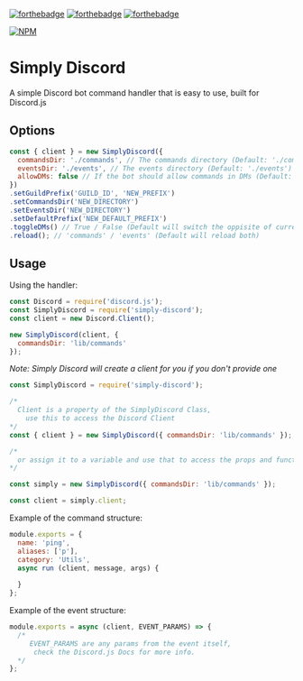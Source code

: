 [![forthebadge](https://forthebadge.com/images/badges/made-with-javascript.svg)](https://forthebadge.com)
[![forthebadge](https://forthebadge.com/images/badges/not-a-bug-a-feature.svg)](https://forthebadge.com)
[![forthebadge](https://forthebadge.com/images/badges/check-it-out.svg)](https://forthebadge.com)

[![NPM](https://nodei.co/npm/simply-discord.png)](https://nodei.co/npm/simply-discord/)

# Simply Discord

A simple Discord bot command handler that is easy to use, built for Discord.js

## Options

```js
const { client } = new SimplyDiscord({
  commandsDir: './commands', // The commands directory (Default: './commands')
  eventsDir: './events', // The events directory (Default: './events')
  allowDMs: false // If the bot should allow commands in DMs (Default: True)
})
.setGuildPrefix('GUILD_ID', 'NEW_PREFIX')
.setCommandsDir('NEW_DIRECTORY')
.setEventsDir('NEW_DIRECTORY')
.setDefaultPrefix('NEW_DEFAULT_PREFIX')
.toggleDMs() // True / False (Default will switch the oppisite of current state)
.reload(); // 'commands' / 'events' (Default will reload both)
```

## Usage

Using the handler:
```js
const Discord = require('discord.js');
const SimplyDiscord = require('simply-discord');
const client = new Discord.Client();

new SimplyDiscord(client, {
  commandsDir: 'lib/commands'
});
```
*Note: Simply Discord will create a client for you if you don't provide one*
```js
const SimplyDiscord = require('simply-discord');

/*
  Client is a property of the SimplyDiscord Class, 
    use this to access the Discord Client
*/
const { client } = new SimplyDiscord({ commandsDir: 'lib/commands' });

/*
  or assign it to a variable and use that to access the props and functions
*/

const simply = new SimplyDiscord({ commandsDir: 'lib/commands' });

const client = simply.client;
```

Example of the command structure:
```js
module.exports = {
  name: 'ping',
  aliases: ['p'],
  category: 'Utils',
  async run (client, message, args) {
    
  }
};
```

Example of the event structure:
```js
module.exports = async (client, EVENT_PARAMS) => {
  /* 
     EVENT_PARAMS are any params from the event itself, 
      check the Discord.js Docs for more info.
  */ 
};
```
